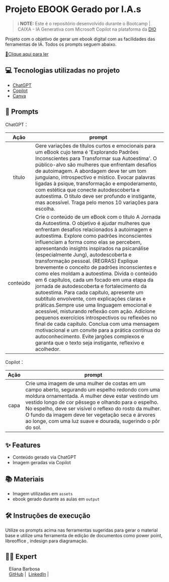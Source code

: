 # Projeto EBOOK Gerado por I.A.s


 > ℹ️ **NOTE:** Este é o repositório desenvolvido durante o Bootcamp | CAIXA - IA Generativa com Microsoft Copilot na plataforma da [DIO](https://dio.me)
> 
Projeto com o objetivo de gerar um ebook digital com as facilidades das ferramentas de IA. Todos os prompts
seguem abaixo.

<a href="" title="View PDF now"> 📕Clique aqui para ler</a>
## 💻 Tecnologias utilizadas no projeto

- [ChatGPT](https://chat.openai.com/)
- [Copilot](https://www.microsoft.com/en/microsoft-365/copilot/) 
- [Canva](https://www.canva.com/)


## 🧠 Prompts


ChatGPT：

|   Ação   | prompt                                                                                                                                                                                                                                                                         |
| :------: | ------------------------------------------------------------------------------------------------------------------------------------------------------------------------------------------------------------------------------------------------------------------------------ |
|  título  | Gere variações de títulos curtos e emocionais para um eBook cujo tema é 'Explorando Padrões Inconscientes para Transformar sua Autoestima'. O público-alvo são mulheres que enfrentam desafios de autoimagem. A abordagem deve ter um tom junguiano, introspectivo e místico. Evocar palavras ligadas à psique, transformação e empoderamento, com estética que conecte autodescoberta e autoestima. O título deve ser profundo e instigante, mas acessível. Traga pelo menos 10 variações para escolha.                                                        |
| conteúdo | Crie o conteúdo de um eBook com o título A Jornada da Autoestima. O objetivo é ajudar mulheres que enfrentam desafios relacionados à autoimagem e autoestima. Explore como padrões inconscientes influenciam a forma como elas se percebem, apresentando insights inspirados na psicanálise (especialmente Jung), autodescoberta e transformação pessoal. {REGRAS} Explique brevemente o conceito de padrões inconscientes e como eles moldam a autoestima. Divida o conteúdo em 6 capítulos, cada um focado em uma etapa da jornada de autodescoberta e fortalecimento da autoestima. Para cada capítulo, apresente um subtítulo envolvente, com explicações claras e práticas.Sempre use uma linguagem emocional e acessível, misturando reflexão com ação. Adicione pequenos exercícios introspectivos ou reflexões no final de cada capítulo. Conclua com uma mensagem motivacional e um convite para a prática contínua do autoconhecimento. Evite jargões complexos e garanta que o texto seja instigante, reflexivo e acolhedor.|


Copilot：

|  Ação  | prompt                                                                                 |
| :----: | -------------------------------------------------------------------------------------- |
| capa | Crie uma imagem de uma mulher de costas em um campo aberto, segurando um espelho redondo com uma moldura ornamentada. A mulher deve estar vestindo um vestido longo de cor pêssego e olhando para o espelho. No espelho, deve ser visível o reflexo do rosto da mulher. O fundo da imagem deve ter vegetação seca e árvores ao longe, com uma luz suave e dourada, sugerindo o pôr do sol. |

## ✨ Features

- Conteúdo gerado via ChatGPT
- Imagem geradas via Copilot

## 📚 Materiais

- Imagem utilizadas em `assets`
- ebook gerado durante as aulas em `output`

## 🛠️ Instruções de execução

Utilize os prompts acima nas ferramentas sugeridas para gerar o material base e utilize uma ferramenta de edição de documentos como power point, libreoffice , indesign para diagramação.

## 👨‍💻 Expert


<p>
    <p>&nbsp&nbsp&nbspEliana Barbosa<br>
    &nbsp&nbsp
    <a href="https://github.com/eliibarbosa">
    GitHub</a>&nbsp;|&nbsp;
    <a href="https://www.linkedin.com/in/eliana-barbosa-399a5a21/">LinkedIn</a>
|&nbsp;</p>
</p>
<br/><br/>
<p>
